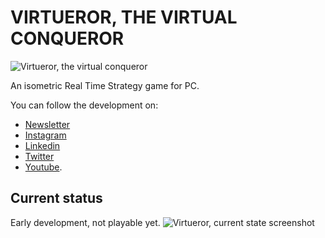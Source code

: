 # VIRTUEROR, THE VIRTUAL CONQUEROR
![Virtueror, the virtual conqueror](https://github.com/vivaladav/iso-rts/blob/master/data/img/logo.png?raw=true)

An isometric Real Time Strategy game for PC.

You can follow the development on:
- [Newsletter](https://virtueror.com)
- [Instagram](https://www.instagram.com/vivalagamedev/)
- [Linkedin](https://www.linkedin.com/company/vivaladev)
- [Twitter](https://twitter.com/vivaladev)
- [Youtube](https://www.youtube.com/channel/UCUYD1ElkmiIklQRemVGxarw).

## Current status
Early development, not playable yet.
![Virtueror, current state screenshot](https://i.imgur.com/BYKNd4n.png)
